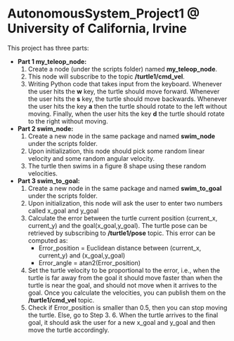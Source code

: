 # AutonomousSystem_Project1 @ University of California, Irvine
This project has three parts:<br />
- **Part 1 my_teleop_node:**<br />
    1. Create a node (under the scripts folder) named **my_teleop_node**. 
    2. This node will subscribe to the topic **/turtle1/cmd_vel**. 
    3. Writing Python code that takes input from the keyboard. Whenever the user hits the **w** key, the turtle should move forward. Whenever the user hits the **s** key, the turtle should move backwards. Whenever the user hits the key **a** then the turtle should rotate to the left without moving. Finally, when the user hits the key **d** the turtle should rotate to the right without moving. 
- **Part 2 swim_node:** 
    1. Create a new node in the same package and named **swim_node** under the scripts folder. 
    2. Upon initialization, this node should pick some random linear velocity and some random angular velocity. 
    3. The turtle then swims in a figure 8 shape using these random velocities. 
- **Part 3 swim_to_goal:** 
    1. Create a new node in the same package and named **swim_to_goal** under the scripts folder. 
    2. Upon initialization, this node will ask the user to enter two numbers called x_goal and y_goal 
    3. Calculate the error between the turtle current position (current_x, current_y) and the goal(x_goal,y_goal). The turtle pose can be retrieved by          subscribing to **/turtle1/pose** topic. 
       This error can be computed as: 
         - Error_position = Euclidean distance between (current_x, current_y) and (x_goal,y_goal) 
         - Error_angle = atan2(Error_position) 
    4. Set the turtle velocity to be proportional to the error, i.e., when the turtle is far away from the goal it should move faster than when the              turtle is near the goal, and should not move when it arrives to the goal. Once you calculate the velocities, you can publish them on the                  **/turtle1/cmd_vel** topic. 
    5. Check if Error_position is smaller than 0.5, then you can stop moving the turtle. Else, go to Step 3. 6. When the turtle arrives to the final            goal, it should ask the user for a new x_goal and y_goal and then move the turtle accordingly.
